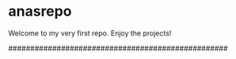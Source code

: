 # anasrepo

Welcome to my very first repo. Enjoy the projects!

##################################################
